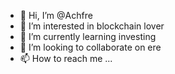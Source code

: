 - 👋 Hi, I’m @Achfre
- 👀 I’m interested in blockchain lover
- 🌱 I’m currently learning investing
- 💞️ I’m looking to collaborate on ere
- 📫 How to reach me ...

<!---
Achfre/Achfre is a ✨ special ✨ repository because its `README.md` (this file) appears on your GitHub profile.
You can click the Preview link to take a look at your changes.
--->
